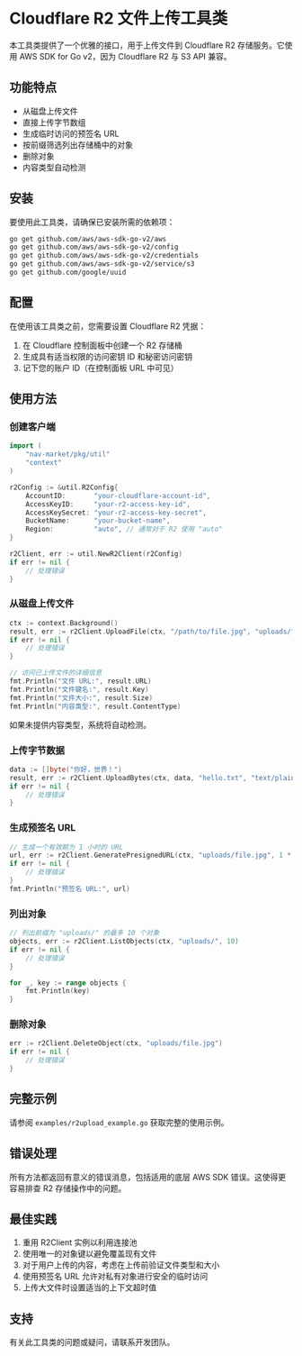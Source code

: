 # Cloudflare R2 文件上传工具类

本工具类提供了一个优雅的接口，用于上传文件到 Cloudflare R2 存储服务。它使用 AWS SDK for Go v2，因为 Cloudflare R2 与 S3 API 兼容。

## 功能特点

- 从磁盘上传文件
- 直接上传字节数组
- 生成临时访问的预签名 URL
- 按前缀筛选列出存储桶中的对象
- 删除对象
- 内容类型自动检测

## 安装

要使用此工具类，请确保已安装所需的依赖项：

```sh
go get github.com/aws/aws-sdk-go-v2/aws
go get github.com/aws/aws-sdk-go-v2/config
go get github.com/aws/aws-sdk-go-v2/credentials
go get github.com/aws/aws-sdk-go-v2/service/s3
go get github.com/google/uuid
```

## 配置

在使用该工具类之前，您需要设置 Cloudflare R2 凭据：

1. 在 Cloudflare 控制面板中创建一个 R2 存储桶
2. 生成具有适当权限的访问密钥 ID 和秘密访问密钥
3. 记下您的账户 ID（在控制面板 URL 中可见）

## 使用方法

### 创建客户端

```go
import (
    "nav-market/pkg/util"
    "context"
)

r2Config := &util.R2Config{
    AccountID:       "your-cloudflare-account-id",
    AccessKeyID:     "your-r2-access-key-id",
    AccessKeySecret: "your-r2-access-key-secret",
    BucketName:      "your-bucket-name",
    Region:          "auto", // 通常对于 R2 使用 "auto"
}

r2Client, err := util.NewR2Client(r2Config)
if err != nil {
    // 处理错误
}
```

### 从磁盘上传文件

```go
ctx := context.Background()
result, err := r2Client.UploadFile(ctx, "/path/to/file.jpg", "uploads/file.jpg", "image/jpeg")
if err != nil {
    // 处理错误
}

// 访问已上传文件的详细信息
fmt.Println("文件 URL:", result.URL)
fmt.Println("文件键名:", result.Key)
fmt.Println("文件大小:", result.Size)
fmt.Println("内容类型:", result.ContentType)
```

如果未提供内容类型，系统将自动检测。

### 上传字节数据

```go
data := []byte("你好，世界！")
result, err := r2Client.UploadBytes(ctx, data, "hello.txt", "text/plain")
if err != nil {
    // 处理错误
}
```

### 生成预签名 URL

```go
// 生成一个有效期为 1 小时的 URL
url, err := r2Client.GeneratePresignedURL(ctx, "uploads/file.jpg", 1 * time.Hour)
if err != nil {
    // 处理错误
}
fmt.Println("预签名 URL:", url)
```

### 列出对象

```go
// 列出前缀为 "uploads/" 的最多 10 个对象
objects, err := r2Client.ListObjects(ctx, "uploads/", 10)
if err != nil {
    // 处理错误
}

for _, key := range objects {
    fmt.Println(key)
}
```

### 删除对象

```go
err := r2Client.DeleteObject(ctx, "uploads/file.jpg")
if err != nil {
    // 处理错误
}
```

## 完整示例

请参阅 `examples/r2upload_example.go` 获取完整的使用示例。

## 错误处理

所有方法都返回有意义的错误消息，包括适用的底层 AWS SDK 错误。这使得更容易排查 R2 存储操作中的问题。

## 最佳实践

1. 重用 R2Client 实例以利用连接池
2. 使用唯一的对象键以避免覆盖现有文件
3. 对于用户上传的内容，考虑在上传前验证文件类型和大小
4. 使用预签名 URL 允许对私有对象进行安全的临时访问
5. 上传大文件时设置适当的上下文超时值

## 支持

有关此工具类的问题或疑问，请联系开发团队。 
